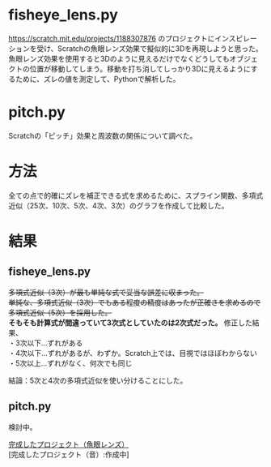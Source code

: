 # fisheye_lens.py
https://scratch.mit.edu/projects/1188307876 のプロジェクトにインスピレーションを受け、Scratchの魚眼レンズ効果で擬似的に3Dを再現しようと思った。
魚眼レンズ効果を使用すると3Dのように見えるだけでなくどうしてもオブジェクトの位置が移動してしまう。移動を打ち消してしっかり3Dに見えるようにするために、ズレの値を測定して、Pythonで解析した。

# pitch.py
Scratchの「ピッチ」効果と周波数の関係について調べた。

# 方法
全ての点で的確にズレを補正できる式を求めるために、スプライン関数、多項式近似（25次、10次、5次、4次、3次）のグラフを作成して比較した。

# 結果
## fisheye_lens.py  
~~多項式近似（3次）が最も単純な式で妥当な誤差に収まった。~~  
~~単純な、多項式近似（3次）でもある程度の精度はあったが正確さを求めるので多項式近似（5次）を採用した。~~  
**そもそも計算式が間違っていて3次式としていたのは2次式だった。**
修正した結果、  
・3次以下...ずれがある  
・4次以下...ずれがあるが、わずか。Scratch上では、目視ではほぼわからない  
・5次以上...ずれがなく、何次でも同じ  

結論：5次と4次の多項式近似を使い分けることにした。

## pitch.py  
検討中。  

[完成したプロジェクト（魚眼レンズ）](https://scratch.mit.edu/projects/1188323709/)  
[完成したプロジェクト（音）:作成中]
